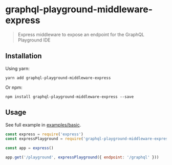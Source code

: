 # graphql-playground-middleware-express
> Express middleware to expose an endpoint for the GraphQL Playground IDE

## Installation

Using yarn:

```console
yarn add graphql-playground-middleware-express
```

Or npm:

```console
npm install graphql-playground-middleware-express --save
```

## Usage

See full example in [examples/basic](https://github.com/prisma/graphql-playground/tree/master/packages/graphql-playground-middleware-express/examples/basic).

```js
const express = require('express')
const expressPlayground = require('graphql-playground-middleware-express')

const app = express()

app.get('/playground', expressPlayground({ endpoint: '/graphql' }))
```
